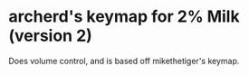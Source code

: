 # archerd's keymap for 2% Milk (version 2)
Does volume control, and is based off mikethetiger's keymap.

